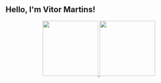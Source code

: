 ## Hello, I'm Vitor Martins!
<div align="center">
  <a href="https://github.com/vitor-amartins">
  <img height="150em" src="https://github-readme-stats.vercel.app/api?username=vitor-amartins&show_icons=true&theme=tokyonight&include_all_commits=true&count_private=true"/>
  <img height="150em" src="https://github-readme-stats.vercel.app/api/top-langs/?username=vitor-amartins&layout=compact&langs_count=7&theme=tokyonight"/>
</div>

